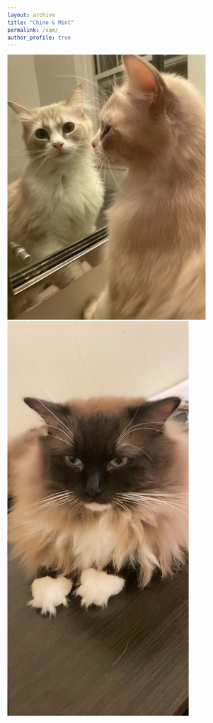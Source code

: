 ```yaml
---
layout: archive
title: "Chino & Mint"
permalink: /sam/
author_profile: true
---
```


<!--  -->
<img src="/images/Mint2024.jpeg" width="448">
<img src="/images/Chino2024.jpeg" width="410">
